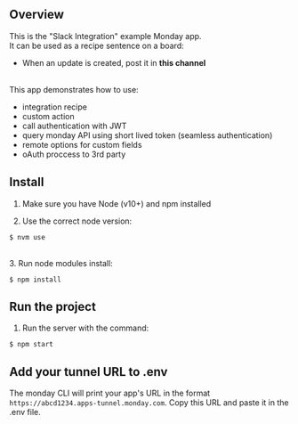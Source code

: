 ## Overview

This is the "Slack Integration" example Monday app.
<br>It can be used as a recipe sentence on a board:

- When an update is created, post it in <b>this channel</b>

<br>This app demonstrates how to use:

- integration recipe
- custom action
- call authentication with JWT
- query monday API using short lived token (seamless authentication)
- remote options for custom fields
- oAuth proccess to 3rd party

## Install

1. Make sure you have Node (v10+) and npm installed

2. Use the correct node version:

```
$ nvm use
```

<br>
3. Run node modules install:

```
$ npm install
```

## Run the project

1. Run the server with the command:

```
$ npm start
```

## Add your tunnel URL to .env

The monday CLI will print your app's URL in the format `https://abcd1234.apps-tunnel.monday.com`. Copy this URL and paste it in the .env file. 
